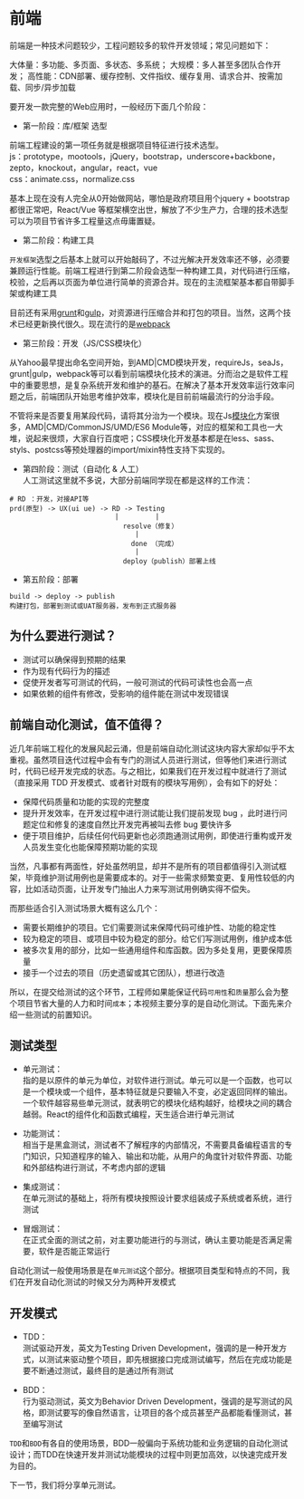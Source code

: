 # 前端
前端是一种技术问题较少，工程问题较多的软件开发领域；常见问题如下：

大体量：多功能、多页面、多状态、多系统；
大规模：多人甚至多团队合作开发；
高性能：CDN部署、缓存控制、文件指纹、缓存复用、请求合并、按需加载、同步/异步加载

要开发一款完整的Web应用时，一般经历下面几个阶段：

+ 第一阶段：库/框架 选型

前端工程建设的第一项任务就是根据项目特征进行技术选型。  
js：prototype，mootools，jQuery，bootstrap，underscore+backbone，zepto，knockout，angular，react，vue  
css：animate.css，normalize.css  

基本上现在没有人完全从0开始做网站，哪怕是政府项目用个jquery + bootstrap都很正常吧，React/Vue 等框架横空出世，解放了不少生产力，合理的技术选型可以为项目节省许多工程量这点毋庸置疑。  

+ 第二阶段：构建工具

`开发框架`选型之后基本上就可以开始敲码了，不过光解决开发效率还不够，必须要兼顾运行性能。前端工程进行到第二阶段会选型一种构建工具，对代码进行压缩，校验，之后再以页面为单位进行简单的资源合并。现在的主流框架基本都自带脚手架或构建工具  

目前还有采用[grunt](https://www.gruntjs.net/)和[gulp](https://www.gulpjs.com/)，对资源进行压缩合并和打包的项目。当然，这两个技术已经更新换代很久。现在流行的是[webpack](https://webpack.js.org/)  

+ 第三阶段：开发（JS/CSS模块化）

从Yahoo最早提出命名空间开始，到AMD|CMD模块开发，requireJs，seaJs，grunt|gulp，webpack等可以看到前端模块化技术的演进。分而治之是软件工程中的重要思想，是复杂系统开发和维护的基石。在解决了基本开发效率运行效率问题之后，前端团队开始思考维护效率，模块化是目前前端最流行的分治手段。

不管将来是否要复用某段代码，请将其分治为一个模块。现在Js[模块化](./Modular.md)方案很多，AMD|CMD/CommonJS/UMD/ES6 Module等，对应的框架和工具也一大堆，说起来很烦，大家自行百度吧；CSS模块化开发基本都是在less、sass、styls、postcss等预处理器的import/mixin特性支持下实现的。

+ 第四阶段：测试（自动化 & 人工）  
人工测试这里就不多说，大部分前端同学现在都是这样的工作流：  
```
# RD ：开发，对接API等
prd(原型) -> UX(ui ue) -> RD -> Testing
                          |         |
                            resolve（修复）
                               |
                              done （完成）
                               |
                            deploy（publish）部署上线
```

+ 第五阶段：部署
```
build -> deploy -> publish
构建打包，部署到测试或UAT服务器，发布到正式服务器
```
## 为什么要进行测试？
+ 测试可以确保得到预期的结果  
+ 作为现有代码行为的描述  
+ 促使开发者写可测试的代码，一般可测试的代码可读性也会高一点  
+ 如果依赖的组件有修改，受影响的组件能在测试中发现错误  

## 前端自动化测试，值不值得？
近几年前端工程化的发展风起云涌，但是前端自动化测试这块内容大家却似乎不太重视。虽然项目迭代过程中会有专门的测试人员进行测试，但等他们来进行测试时，代码已经开发完成的状态。与之相比，如果我们在开发过程中就进行了测试（直接采用 TDD 开发模式、或者针对既有的模块写用例），会有如下的好处：

+ 保障代码质量和功能的实现的完整度
+ 提升开发效率，在开发过程中进行测试能让我们提前发现 bug ，此时进行问题定位和修复的速度自然比开发完再被叫去修 bug 要快许多
+ 便于项目维护，后续任何代码更新也必须跑通测试用例，即使进行重构或开发人员发生变化也能保障预期功能的实现

当然，凡事都有两面性，好处虽然明显，却并不是所有的项目都值得引入测试框架，毕竟维护测试用例也是需要成本的。对于一些需求频繁变更、复用性较低的内容，比如活动页面，让开发专门抽出人力来写测试用例确实得不偿失。

而那些适合引入测试场景大概有这么几个：  
+ 需要长期维护的项目。它们需要测试来保障代码可维护性、功能的稳定性
+ 较为稳定的项目、或项目中较为稳定的部分。给它们写测试用例，维护成本低
+ 被多次复用的部分，比如一些通用组件和库函数。因为多处复用，更要保障质量
+ 接手一个过去的项目（历史遗留或其它团队），想进行改造

所以，在提交给测试的这个环节，工程师如果能保证代码`可用性`和`质量`那么会为整个项目节省大量的人力和时间`成本`；本视频主要分享的是自动化测试。下面先来介绍一些测试的前置知识。

## 测试类型

+ 单元测试：  
指的是以原件的单元为单位，对软件进行测试。单元可以是一个函数，也可以是一个模块或一个组件，基本特征就是只要输入不变，必定返回同样的输出。一个软件越容易些单元测试，就表明它的模块化结构越好，给模块之间的耦合越弱。React的组件化和函数式编程，天生适合进行单元测试

+ 功能测试：  
相当于是黑盒测试，测试者不了解程序的内部情况，不需要具备编程语言的专门知识，只知道程序的输入、输出和功能，从用户的角度针对软件界面、功能和外部结构进行测试，不考虑内部的逻辑

+ 集成测试：  
在单元测试的基础上，将所有模块按照设计要求组装成子系统或者系统，进行测试

+ 冒烟测试：  
在正式全面的测试之前，对主要功能进行的与测试，确认主要功能是否满足需要，软件是否能正常运行

自动化测试一般使用场景是在`单元测试`这个部分。根据项目类型和特点的不同，我们在开发自动化测试的时候又分为两种开发模式

## 开发模式

+ TDD：  
测试驱动开发，英文为Testing Driven Development，强调的是一种开发方式，以测试来驱动整个项目，即先根据接口完成测试编写，然后在完成功能是要不断通过测试，最终目的是通过所有测试

+ BDD：  
行为驱动测试，英文为Behavior Driven Development，强调的是写测试的风格，即测试要写的像自然语言，让项目的各个成员甚至产品都能看懂测试，甚至编写测试

`TDD`和`BDD`有各自的使用场景，BDD一般偏向于系统功能和业务逻辑的自动化测试设计；而TDD在快速开发并测试功能模块的过程中则更加高效，以快速完成开发为目的。

下一节，我们将分享单元测试。
